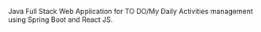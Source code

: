 Java Full Stack Web Application for TO DO/My Daily Activities management using Spring Boot and React JS.
